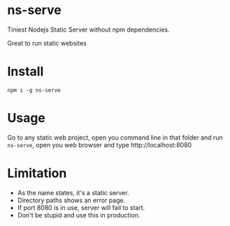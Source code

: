 # ns-serve
Tiniest Nodejs Static Server without npm dependencies.

Great to run static websites

# Install
`
  npm i -g ns-serve
`


# Usage
Go to any static web project, open you command line in that folder and run `ns-serve`, open you web browser and type http://localhost:8080

# Limitation
* As the name states, it's a static server.
* Directory paths shows an error page.
* If port 8080 is in use, server will fail to start.
* Don't be stupid and use this in production. 

